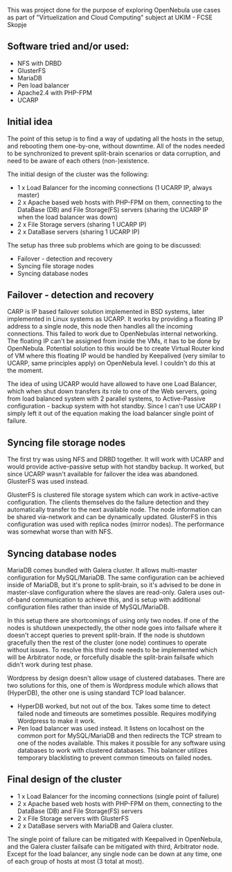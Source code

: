 This was project done for the purpose of exploring OpenNebula use cases as part of "Virtuelization and Cloud Computing" subject at UKIM - FCSE Skopje

## Software tried and/or used: ##
  * NFS with DRBD
  * GlusterFS
  * MariaDB
  * Pen load balancer
  * Apache2.4 with PHP-FPM
  * UCARP
  
## Initial idea ##
The point of this setup is to find a way of updating all the hosts in the setup, and rebooting them one-by-one, without downtime. All of the nodes needed to be synchronized to prevent split-brain scenarios or data corruption, and need to be aware of each others (non-)existence.

The initial design of the cluster was the following:
  * 1 x Load Balancer for the incoming connections (1 UCARP IP, always master)
  * 2 x Apache based web hosts with PHP-FPM on them, connecting to the DataBase (DB) and File Storage(FS) servers (sharing the UCARP IP when the load balancer was down)
  * 2 x File Storage servers (sharing 1 UCARP IP)
  * 2 x DataBase servers (sharing 1 UCARP IP)

The setup has three sub problems which are going to be discussed:
  * Failover - detection and recovery
  * Syncing file storage nodes
  * Syncing database nodes

## Failover - detection and recovery ##
CARP is IP based failover solution implemented in BSD systems, later implemented in Linux systems as UCARP. It works by providing a floating IP address to a single node, this node then handles all the incoming connections. This failed to work due to OpenNebulas internal networking. The floating IP can't be assigned from inside the VMs, it has to be done by OpenNebula. Potential solution to this would be to create Virtual Router kind of VM where this floating IP would be handled by Keepalived (very similar to UCARP, same principles apply) on OpenNebula level. I couldn't do this at the moment.

The idea of using UCARP would have allowed to have one Load Balancer, which when shut down transfers its role to one of the Web servers, going from load balanced system with 2 parallel systems, to Active-Passive configuration - backup system with hot standby. Since I can't use UCARP I simply left it out of the equation making the load balancer single point of failure.

## Syncing file storage nodes ##
The first try was using NFS and DRBD together. It will work with UCARP and would provide active-passive setup with hot standby backup. It worked, but since UCARP wasn't available for failover the idea was abandoned. GlusterFS was used instead.

GlusterFS is clustered file storage system which can work in active-active configuration. The clients themselves do the failure detection and they automatically transfer to the next available node. The node information can be shared via-network and can be dynamically updated. GlusterFS in this configuration was used with replica nodes (mirror nodes). The performance was somewhat worse than with NFS.

## Syncing database nodes ##
MariaDB comes bundled with Galera cluster. It allows multi-master configuration for MySQL/MariaDB. The same configuration can be achieved inside of MariaDB, but it's prone to split-brain, so it's advised to be done in master-slave configuration where the slaves are read-only. Galera uses out-of-band communication to achieve this, and is setup with additional configuration files rather than inside of MySQL/MariaDB.

In this setup there are shortcomings of using only two nodes. If one of the nodes is shutdown unexpectedly, the other node goes into failsafe where it doesn't accept queries to prevent split-brain. If the node is shutdown gracefully then the rest of the cluster (one node) continues to operate without issues. To resolve this third node needs to be implemented which will be Arbitrator node, or forcefully disable the split-brain failsafe which didn't work during test phase.

Wordpress by design doesn't allow usage of clustered databases. There are two solutions for this, one of them is Wordpress module which allows that (HyperDB), the other one is using standard TCP load balancer.
* HyperDB worked, but not out of the box. Takes some time to detect failed node and timeouts are sometimes possible. Requires modifying Wordpress to make it work.
* Pen load balancer was used instead. It listens on localhost on the common port for MySQL/MariaDB and then redirects the TCP stream to one of the nodes available. This makes it possible for any software using databases to work with clustered databases. This balancer utilizes temporary blacklisting to prevent common timeouts on failed nodes.

## Final design of the cluster ##
  * 1 x Load Balancer for the incoming connections (single point of failure)
  * 2 x Apache based web hosts with PHP-FPM on them, connecting to the DataBase (DB) and File Storage(FS) servers
  * 2 x File Storage servers with GlusterFS
  * 2 x DataBase servers with MariaDB and Galera cluster.

The single point of failure can be mitigated with Keepalived in OpenNebula, and the Galera cluster failsafe can be mitigated with third, Arbitrator node. Except for the load balancer, any single node can be down at any time, one of each group of hosts at most (3 total at most).
